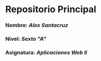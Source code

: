 # Repositorio Principal

### **Nombre:** *Alex Santacruz*
### **Nivel:** *Sexto "A"*
### **Asignatura:** *Aplicaciones Web II*